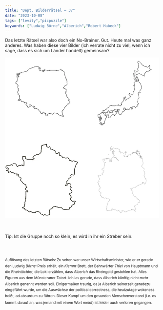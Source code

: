```yaml
---
title: "Dept. Bilderrätsel – 37"
date: "2023-10-08"
tags: ["levity","picpuzzle"]
keywords: ["Ludwig Börne","Alberich","Robert Habeck"]
---
```

Das letzte Rätsel war also doch ein No-Brainer. Gut. Heute mal was ganz anderes. Was haben diese vier Bilder (ich verrate nicht zu viel, wenn ich sage, dass es sich um Länder handelt) gemeinsam?
<br/>

<img  src="/assets/img/picpuzzle37.webp" alt="Bilderrätsel37">

<br/>
<br/>
<br/>

Tip: Ist die Gruppe noch so klein, es wird in ihr ein Streber sein.

<br/>
<br/>

<sup>Auflösung des letzten Rätsels: Zu sehen war unser Wirtschaftsminister, wie er er gerade den Ludwig  <i>Börne</i>-Preis erhält, ein <i>Klemm</i>-Brett, der Bahnwärter <i>Thiel</i> von Hauptmann und die Rheintöchter, die Loki erzählen, dass <i>Alberich</i> das Rheingold gestohlen hat. Alles Figuren aus dem Münsteraner Tatort. Ich las gerade, dass Alberich künftig nicht mehr Alberich genannt werden soll. Einigermaßen traurig, da ja Alberich seinerzeit geradezu eingeführt wurde, um die Auswüchse der political correctness, die heutzutage wokeness heißt, ad absurdum zu führen. Dieser Kampf um den gesunden Menschenverstand (i.e. es kommt darauf an, was jemand mit einem Wort <i>meint</i>) ist leider auch verloren gegangen.
<sup>